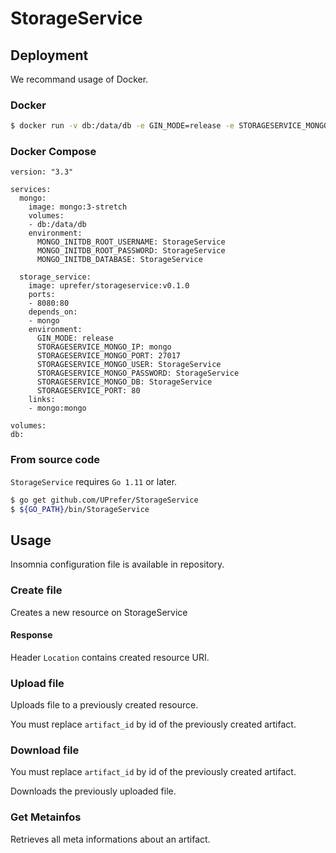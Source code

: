 # StorageService

## Deployment

We recommand usage of Docker.

### Docker

```bash
$ docker run -v db:/data/db -e GIN_MODE=release -e STORAGESERVICE_MONGO_IP=mongo -e STORAGESERVICE_MONGO_PORT=27017 -e STORAGESERVICE_MONGO_USER=StorageService -e STORAGESERVICE_MONGO_PASSWORD=StorageService -e STORAGESERVICE_MONGO_DB=StorageService -e STORAGESERVICE_PORT=80 uprefer/storageservice:v0.1.0
```

### Docker Compose

```docker-compose
version: "3.3"

services:
  mongo:
    image: mongo:3-stretch
    volumes:
    - db:/data/db
    environment:
      MONGO_INITDB_ROOT_USERNAME: StorageService
      MONGO_INITDB_ROOT_PASSWORD: StorageService
      MONGO_INITDB_DATABASE: StorageService

  storage_service:
    image: uprefer/storageservice:v0.1.0
    ports:
    - 8080:80
    depends_on:
    - mongo
    environment:
      GIN_MODE: release
      STORAGESERVICE_MONGO_IP: mongo
      STORAGESERVICE_MONGO_PORT: 27017
      STORAGESERVICE_MONGO_USER: StorageService
      STORAGESERVICE_MONGO_PASSWORD: StorageService
      STORAGESERVICE_MONGO_DB: StorageService
      STORAGESERVICE_PORT: 80
    links:
    - mongo:mongo

volumes:
db:
```

### From source code
`StorageService` requires `Go 1.11` or later.

```bash
$ go get github.com/UPrefer/StorageService
$ ${GO_PATH}/bin/StorageService
```

## Usage

Insomnia configuration file is available in repository.

### Create file

Creates a new resource on StorageService

#### Response

Header `Location` contains created resource URI.

### Upload file

Uploads file to a previously created resource.

You must replace `artifact_id` by id of the previously created artifact.

### Download file

You must replace `artifact_id` by id of the previously created artifact.

Downloads the previously uploaded file.

### Get Metainfos

Retrieves all meta informations about an artifact.
